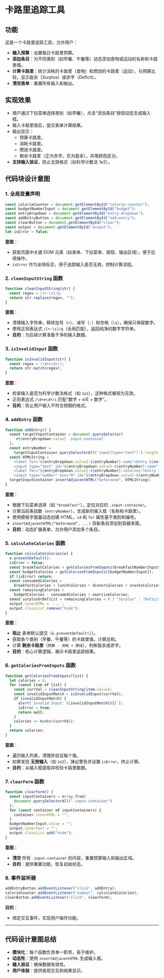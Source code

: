 # 卡路里追踪工具

## 功能

这是一个卡路里追踪工具，允许用户：

- **输入预算**：设置每日卡路里预算。
- **添加条目**：为不同类别（如早餐、午餐等）动态添加食物或运动的名称和卡路里值。
- **计算卡路里**：统计消耗的卡路里（食物）和燃烧的卡路里（运动），与预算比较，显示盈余（Surplus）或赤字（Deficit）。
- **清空表单**：重置所有输入和输出。

## 实现效果

- 用户通过下拉菜单选择类别（如早餐），点击“添加条目”按钮动态生成输入框。
- 输入卡路里值后，提交表单计算结果。
- 输出显示：
  - 预算卡路里。
  - 消耗卡路里。
  - 燃烧卡路里。
  - 剩余卡路里（正为赤字，负为盈余），并用颜色区分。
- **支持输入验证**，防止无效格式（如科学计数法 1e2）。

## 代码块设计意图

### 1. 全局变量声明

```javascript
const calorieCounter = document.getElementById("calorie-counter");
const budgetNumberInput = document.getElementById("budget");
const entryDropdown = document.getElementById("entry-dropdown");
const addEntryButton = document.getElementById("add-entry");
const clearButton = document.getElementById("clear");
const output = document.getElementById("output");
let isError = false;
```

**意图**：

- 获取页面中关键 DOM 元素（如表单、下拉菜单、按钮、输出区域），便于后续操作。
- `isError` 作为全局标志，用于追踪输入是否无效，控制计算流程。

### 2. `cleanInputString` 函数

```javascript
function cleanInputString(str) {
  const regex = /[+-\s]/g;
  return str.replace(regex, "");
}
```

**意图**：

- 清理输入字符串，移除加号（`+`）、减号（`-`）和空格（`\s`），确保只保留数字。
- 使用正则表达式 `/[+-\s]/g`（全局匹配），返回纯净的数字字符串。
- **目的**：为后续计算准备干净的输入数据。

### 3. `isInvalidInput` 函数

```javascript
function isInvalidInput(str) {
  const regex = /\d+e\d+/i;
  return str.match(regex);
}
```

**意图**：

- 检查输入是否为科学计数法格式（如 `1e2`），这种格式被视为无效。
- 正则表达式 `/\d+e\d+/i` 匹配“数字 + e/E + 数字”。
- **目的**：防止用户输入不符合预期的格式。

### 4. `addEntry` 函数

```javascript
function addEntry() {
  const targetInputContainer = document.querySelector(
    `#${entryDropdown.value} .input-container`
  );
  const entryNumber =
    targetInputContainer.querySelectorAll('input[type="text"]').length + 1;
  const HTMLString = `
    <label for="${entryDropdown.value}-${entryNumber}-name">Entry ${entryNumber} Name</label>
    <input type="text" id="${entryDropdown.value}-${entryNumber}-name" placeholder="Name" />
    <label for="${entryDropdown.value}-${entryNumber}-calories">Entry ${entryNumber} Calories</label>
    <input type="number" min="0" id="${entryDropdown.value}-${entryNumber}-calories" placeholder="Calories" />`;
  targetInputContainer.insertAdjacentHTML("beforeend", HTMLString);
}
```

**意图**：

- 根据下拉菜单选择（如 `"breakfast"`），定位对应的 `.input-container`。
- 计算当前条目数（`entryNumber`），生成新的输入框（名称和卡路里）。
- 使用模板字面量动态创建 HTML，`id` 和 `for` 属性基于类别和编号。
- `insertAdjacentHTML("beforeend", ...)` 将新条目添加到容器末尾。
- **目的**：动态扩展表单，允许用户添加多个条目。

### 5. `calculateCalories` 函数

```javascript
function calculateCalories(e) {
  e.preventDefault();
  isError = false;
  const breakfastCalories = getCaloriesFromInputs(breakfastNumberInputs);
  const budgetCalories = getCaloriesFromInputs([budgetNumberInput]);
  if (isError) return;
  const consumedCalories =
    breakfastCalories + lunchCalories + dinnerCalories + snacksCalories;
  const remainingCalories =
    budgetCalories - consumedCalories + exerciseCalories;
  const surplusOrDeficit = remainingCalories < 0 ? "Surplus" : "Deficit";
  output.innerHTML = `...`;
  output.classList.remove("hide");
}
```

**意图**：

- **阻止** 表单默认提交（`e.preventDefault()`）。
- 获取各个类别（早餐、午餐等）的卡路里值，计算总和。
- 计算 **剩余卡路里**（`预算 - 消耗 + 燃烧`），判断盈余或赤字。
- **目的**：核心计算逻辑，展示卡路里追踪结果。

### 6. `getCaloriesFromInputs` 函数

```javascript
function getCaloriesFromInputs(list) {
  let calories = 0;
  for (const item of list) {
    const currVal = cleanInputString(item.value);
    const invalidInputMatch = isInvalidInput(currVal);
    if (invalidInputMatch) {
      alert(`Invalid Input: ${invalidInputMatch[0]}`);
      isError = true;
      return null;
    }
    calories += Number(currVal);
  }
  return calories;
}
```

**意图**：

- 遍历输入列表，清理并验证每个值。
- 如果发现 **无效输入**（如 `1e2`），弹出警告并设置 `isError`，终止计算。
- **目的**：从输入框提取并校验卡路里数据。

### 7. `clearForm` 函数

```javascript
function clearForm() {
  const inputContainers = Array.from(
    document.querySelectorAll(".input-container")
  );
  for (const container of inputContainers) {
    container.innerHTML = "";
  }
  budgetNumberInput.value = "";
  output.innerText = "";
  output.classList.add("hide");
}
```

**意图**：

- **清空** 所有 `.input-container` 的内容，重置预算输入和输出区域。
- **目的**：提供重置功能，恢复初始状态。

### 8. 事件监听器

```javascript
addEntryButton.addEventListener("click", addEntry);
calorieCounter.addEventListener("submit", calculateCalories);
clearButton.addEventListener("click", clearForm);
```

**目的**：

- 绑定交互事件，实现用户操作功能。

---

## 代码设计意图总结

- **模块化**：每个函数负责单一职责，易于维护。
- **动态性**：使用 `insertAdjacentHTML` 生成输入框。
- **输入验证**：确保数据有效性。
- **用户体验**：提供直观交互和结果显示。
